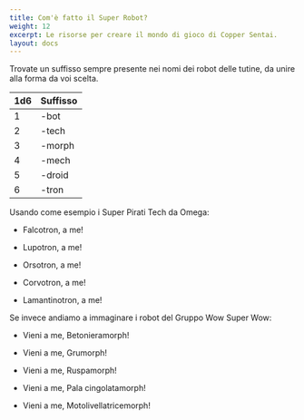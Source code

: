 ```yaml
---
title: Com'è fatto il Super Robot?
weight: 12
excerpt: Le risorse per creare il mondo di gioco di Copper Sentai.
layout: docs
---
```

Trovate un suffisso sempre presente nei nomi dei robot delle tutine, da unire alla forma da voi scelta.

| 1d6 | Suffisso                             |
|-----|----------------------------------|
| 1   | -bot                          |
| 2   | -tech                        |
| 3   | -morph                       |
| 4   | -mech |
| 5   | -droid                         |
| 6   | -tron                          |

Usando come esempio i Super Pirati Tech da Omega:

*   Falcotron, a me!

*   Lupotron, a me!

*   Orsotron, a me!

*   Corvotron, a me!

*   Lamantinotron, a me!



Se invece andiamo a immaginare i robot del Gruppo Wow Super Wow:

*   Vieni a me, Betonieramorph!

*   Vieni a me, Grumorph!

*   Vieni a me, Ruspamorph!

*   Vieni a me, Pala cingolatamorph!

*   Vieni a me, Motolivellatricemorph!
